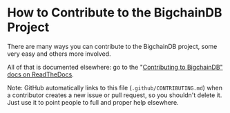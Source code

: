 <!---
Copyright © 2020 Interplanetary Database Association e.V.,
BigchainDB and IPDB software contributors.
SPDX-License-Identifier: (Apache-2.0 AND CC-BY-4.0)
Code is Apache-2.0 and docs are CC-BY-4.0
--->

# How to Contribute to the BigchainDB Project

There are many ways you can contribute to the BigchainDB project, some very easy and others more involved.

All of that is documented elsewhere: go to the "[Contributing to BigchainDB" docs on ReadTheDocs](https://docs.corechaindb.com/projects/contributing/en/latest/index.html).

Note: GitHub automatically links to this file (`.github/CONTRIBUTING.md`) when a contributor creates a new issue or pull request, so you shouldn't delete it. Just use it to point people to full and proper help elsewhere.
